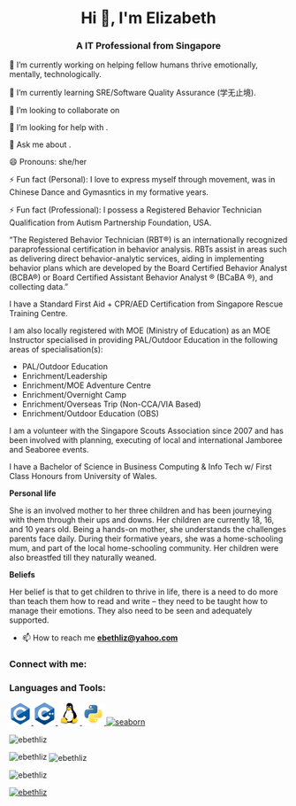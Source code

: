 <h1 align="center">Hi 👋, I'm Elizabeth</h1>
<h3 align="center">A IT Professional from Singapore</h3>

🔭 I’m currently working on helping fellow humans thrive emotionally, mentally, technologically.

🌱 I’m currently learning SRE/Software Quality Assurance (学无止境).

👯 I’m looking to collaborate on 

🤔 I’m looking for help with .

💬 Ask me about .

😄 Pronouns: she/her

⚡ Fun fact (Personal): I love to express myself through movement, was in Chinese Dance and Gymasntics in my formative years. 

⚡ Fun fact (Professional): I possess a Registered Behavior Technician Qualification from Autism Partnership Foundation, USA.

“The Registered Behavior Technician (RBT®) is an internationally recognized paraprofessional certification in behavior analysis. RBTs assist in areas such as delivering direct behavior-analytic services, aiding in implementing behavior plans which are developed by the Board Certified Behavior Analyst (BCBA®) or Board Certified Assistant Behavior Analyst ® (BCaBA ®), and collecting data.”

I have a Standard First Aid + CPR/AED Certification from Singapore Rescue Training Centre. 

I am also locally registered with MOE (Ministry of Education) as an MOE Instructor specialised in providing PAL/Outdoor Education in the following areas of specialisation(s):
-	PAL/Outdoor Education
-	Enrichment/Leadership
-	Enrichment/MOE Adventure Centre
-	Enrichment/Overnight Camp
-	Enrichment/Overseas Trip (Non-CCA/VIA Based)
-	Enrichment/Outdoor Education (OBS)
  
I am a volunteer with the Singapore Scouts Association since 2007 and has been involved with planning, executing of local and international Jamboree and Seaboree events.

I have a Bachelor of Science in Business Computing & Info Tech w/ First Class Honours from University of Wales. 

**Personal life**

She is an involved mother to her three children and has been journeying with them through their ups and downs. Her children are currently 18, 16, and 10 years old. 
Being a hands-on mother, she understands the challenges parents face daily. 
During their formative years, she was a home-schooling mum, and part of the local home-schooling community. Her children were also breastfed till they naturally weaned. 

**Beliefs**

Her belief is that to get children to thrive in life, there is a need to do more than teach them how to read and write – they need to be taught how to manage their emotions. They also need to be seen and adequately supported.

- 📫 How to reach me **ebethliz@yahoo.com**

<h3 align="left">Connect with me:</h3>
<p align="left">
</p>

<h3 align="left">Languages and Tools:</h3>
<p align="left"> <a href="https://www.cprogramming.com/" target="_blank" rel="noreferrer"> <img src="https://raw.githubusercontent.com/devicons/devicon/master/icons/c/c-original.svg" alt="c" width="40" height="40"/> </a> <a href="https://www.w3schools.com/cpp/" target="_blank" rel="noreferrer"> <img src="https://raw.githubusercontent.com/devicons/devicon/master/icons/cplusplus/cplusplus-original.svg" alt="cplusplus" width="40" height="40"/> </a> <a href="https://www.linux.org/" target="_blank" rel="noreferrer"> <img src="https://raw.githubusercontent.com/devicons/devicon/master/icons/linux/linux-original.svg" alt="linux" width="40" height="40"/> </a> <a href="https://www.python.org" target="_blank" rel="noreferrer"> <img src="https://raw.githubusercontent.com/devicons/devicon/master/icons/python/python-original.svg" alt="python" width="40" height="40"/> </a> <a href="https://seaborn.pydata.org/" target="_blank" rel="noreferrer"> <img src="https://seaborn.pydata.org/_images/logo-mark-lightbg.svg" alt="seaborn" width="40" height="40"/> </a> </p>

<p><img align="center" src="https://github-readme-streak-stats.herokuapp.com/?user=ebethliz&" alt="ebethliz" /></p>

<p><img align="left" src="https://github-readme-stats.vercel.app/api/top-langs?username=ebethliz&show_icons=true&locale=en&layout=compact" alt="ebethliz" /></p>

<p>&nbsp;<img align="center" src="https://github-readme-stats.vercel.app/api?username=ebethliz&show_icons=true&locale=en" alt="ebethliz" /></p>

<p align="left"> <img src="https://komarev.com/ghpvc/?username=ebethliz&label=Profile%20views&color=0e75b6&style=flat" alt="ebethliz" /> </p>

<p align="left"> <a href="https://github.com/ryo-ma/github-profile-trophy"><img src="https://github-profile-trophy.vercel.app/?username=ebethliz" alt="ebethliz" /></a> </p>

<p align="left"> <a href="https://twitter.com/" target="blank"><img src="https://img.shields.io/twitter/follow/?logo=twitter&style=for-the-badge" alt="" /></a> </p>


